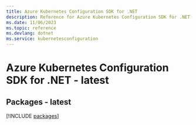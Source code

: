 ```yaml
---
title: Azure Kubernetes Configuration SDK for .NET
description: Reference for Azure Kubernetes Configuration SDK for .NET
ms.date: 11/06/2023
ms.topic: reference
ms.devlang: dotnet
ms.service: kubernetesconfiguration
---
```

# Azure Kubernetes Configuration SDK for .NET - latest
## Packages - latest
[!INCLUDE [packages](kubernetes-configuration-index.md)]
